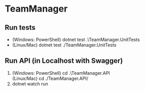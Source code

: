 # TeamManager

## Run tests
- (Windows: PowerShell) dotnet test .\TeamManager.UnitTests
- (Linux/Mac) dotnet test ./TeamManager.UnitTests

## Run API (in Localhost with Swagger)
1. (Windows: PowerShell) cd .\TeamManager.API\
   (Linux/Mac) cd ./TeamManager.API/
2. dotnet watch run
